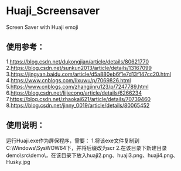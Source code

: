 # Huaji_Screensaver
Screen Saver with Huaji emoji

## 使用参考：
1.https://blog.csdn.net/dukongjian/article/details/80621770
2.https://blog.csdn.net/sunkun2013/article/details/13167099
3.https://jingyan.baidu.com/article/d5a880eb6f1e7d13f147cc20.html
4.https://www.cnblogs.com/lixuwu/p/7069826.html
5.https://www.cnblogs.com/zhangjinru123/p/7247789.html
6.https://blog.csdn.net/lijiecong/article/details/6266234
7.https://blog.csdn.net/zhaokai621/article/details/70739460
8.https://blog.csdn.net/jinny_0019/article/details/80065452

## 使用说明：
运行Huaji.exe作为屏保程序，需要：
1.将该exe文件复制到C:\Windows\SysWOW64下，并将后缀改为scr
2.在该目录下新建目录demo\src\demo\，在该目录下放入huaji2.png、huaji3.png、huaji4.png、Husky.jpg
